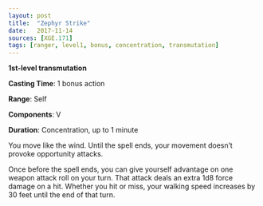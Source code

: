 ```yaml
---
layout: post
title:  "Zephyr Strike"
date:   2017-11-14
sources: [XGE.171]
tags: [ranger, level1, bonus, concentration, transmutation]
---
```


**1st-level transmutation**

**Casting Time**: 1 bonus action

**Range**: Self

**Components**: V

**Duration**: Concentration, up to 1 minute

You move like the wind. Until the spell ends, your movement doesn’t provoke opportunity attacks.

Once before the spell ends, you can give yourself advantage on one weapon attack roll on your turn. That attack deals an extra 1d8 force damage on a hit. Whether you hit or miss, your walking speed increases by 30 feet until the end of that turn.
